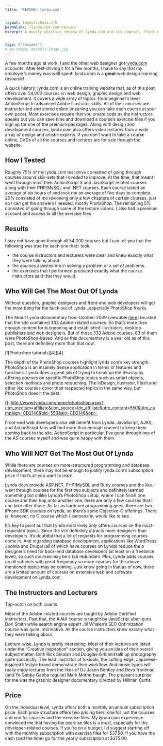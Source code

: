 ```yaml
---
title: 'REVIEW: lynda.com'


layout: layouts/base.njk
permalink: /lynda-dot-com-review/
excerpt: A mostly positive review of lynda.com and its courses, front-end development and PhotoShop are discussed.


tags: ["reviews"]
# og-image: default-image.jpg
---
```

A few months ago at work, I and the other web designer got [lynda.com][1] accounts. After test-driving it for a few months, I have to say that my employer’s money was well spent! lynda.com is a **great** web design learning resource!

 [1]: http://www.lynda.com/

A quick history: lynda.com is an online training website that, as of this post, offers over 54,000 courses on web design, graphic design and web development. It covers a wide array of topics: from beginner’s level ActionScript to advanced Adobe Illustrator skills. All of their courses are instructor-led and stored online (meaning you can take each course at your own pace). Most exercises require that you create code as the instructors speaks but you can save time and download a course’s exercise files if you sign up for one of the premium packages. Along with design and development courses, lynda.com also offers video lectures from a wide array of design and artistic experts. If you don’t want to take a course online, DVDs of all the courses and lectures are for sale through the website.

<h2 class="post-subheading">How I Tested</h2>

Roughly 75% of my lynda.com test drive consisted of going through courses around skill-sets that I *needed* to improve. At the time, that meant I went through most their ActionScript 3 and JavaScript-related courses along with their PHP/MySQL and .NET courses. Each course lasted an average of six hours of and took me an average of five days to complete. 20% consisted of me reviewing only a few chapters of certain courses, just so I can get the answers I needed, mostly PhotoShop. The remaining 5% consisted of going through some of the lecture videos. I also had a premium account and access to all the exercise files.

<h2 class="post-subheading">Results</h2>

I may not have gone through all 54,000 courses but I can tell you that the following was true for each one that I took:

*   the course instructors and lecturers were clear and knew exactly what they were talking about.
*   the courses assisted me in solving a problem or a set of problems.
*   the exercises that I performed produced exactly what the course instructors said that they would.

<h2 class="post-subheading">Who Will Get The Most Out Of Lynda</h2>

Without question, graphic designers and front-end web developers will get the most bang for the buck out of Lynda…especially PhotoShop freaks.

The About Lynda documentary from October 2009 (viewable [here][2]) boasted that the site contained 333 Adobe-related courses. So that’s more than enough content for burgeoning and established illustrators, desktop publishers and web designers. But of those 333 Adobe courses, 83 of them were PhotoShop-based. And as this documentary is a year old as of this post, there are definitely more than that now.

 [2]: http://www.lynda.com/home/DisplayCourse.aspx?lpk2=61213

[![Photoshop tutorials][4]][4]

The depth of the PhotoShop courses highlight lynda.com’s key strength. PhotoShop is an insanely dense application in terms of features and functions. Lynda does a great job of trying to break up the density by offering courses on specific PhotoShop topics such as smart objects, selection methods and photo retouching. The InDesign, Ilustrator, Flash and other like courses cover their respected topics in the same way, but PhotoShop does it the best.

 []: http://www.lynda.com/home/photoshop.aspx?utm_medium=affiliate&utm_source=ldc_affiliate&utm_content=550&utm_campaign=CD2146&bid=550&aid=CD2146&opt=

Front-end web developers also will benefit from Lynda. JavaScript, AJAX, and ActionScript fans will find more than enough content to keep them coming back to the site, ActionScript in particular. I’ve gone through two of the AS courses myself and was quire happy with them.

<h2 class="post-subheading">Who Will NOT Get The Most Out Of Lynda</h2>

While there are courses on more-structured programming and database development, there may not be enough to justify lynda.com’s subscription price if that’s all you want to learn.

Lynda does provide ASP.NET, PHP/MySQL and Ruby courses and the like. I went through courses for the first two subjects and definitely learned something but unlike Lynda’s PhotoShop setup, where I can finish one course and then hop onto another one, there are only a few courses that I can take after those. As far as hardcore programming goes, there are two iPhone SDK courses on lynda; so there’s some Objective-C offerings. There is, however, no C course which I, personally, would like to see.

It’s key to point out that Lynda most likely only offers courses on the most-requested topics. Since the site definitely attracts more designers than developers, it’s doubtful that a lot of requests for programming courses come in. And regarding database development, applications like WordPress, Joomla and Drupal (all of which have courses on Lynda) reduce the a designer’s need for back-end database developers (at least on a freelance level), so such courses may be a tad redundant. Plus, Lynda adds courses on *all* subjects with great frequency so more courses for the above-mentioned topics may be coming. Just know going in that as of now, there are a limited amount of courses on extensive web and software development on Lynda.com.

<h2 class="post-subheading">The Instructors and Lecturers</h2>

Top-notch on both counts.

Most of the Adobe-related courses are taught by Adobe Certified instructors. Past that, the AJAX course is taught by JavaScript uber-guru Dori Smith while search engine expert Jill Whalen’s SEO Optimization course was quite informative. All the course instructors knew exactly what they were talking about.

Lecture-wise, Lynda is pretty interesting. Most of their lectures are listed under the “Creative Inspiration” section, giving you an idea of their overall subject matter. Both Rick Smolan and Douglas Kirkland talk up photography quite succinctly. The lead illustrator of tokidoki, the cutting edge, Japanese-inspired lifestyle brand demonstrate their workflow. And music types will really enjoy lectures from the likes of DJ Jason Bentley and Devo frontman (and Yo Gabba Gabba regular) Mark Motherbaugh. The pleasant surprise for me was the graphic designer documentary directed by Hillman Curtis.

<h2 class="post-subheading">Price</h2>

On the individual level, Lynda offers both a monthly an annual subscription price. Each price structure offers two pricing tiers: one for just the courses and one for courses and the exercise files. My lynda.com experience convinced me that having the exercise files is a *must*, especially for the developer-related courses. If you’re on a budget, I’d suggest starting off with the monthly subscription with exercise files for $37.50. If you have the cash (and the time) go for the yearly subscription at $375.00.